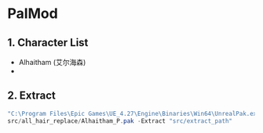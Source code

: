 # PalMod

## 1. Character List
- Alhaitham (艾尔海森)
- 

## 2. Extract
```PowerShell
"C:\Program Files\Epic Games\UE_4.27\Engine\Binaries\Win64\UnrealPak.exe" \
src/all_hair_replace/Alhaitham_P.pak -Extract "src/extract_path"
```